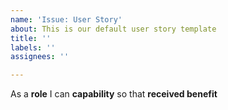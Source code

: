 ```yaml
---
name: 'Issue: User Story'
about: This is our default user story template
title: ''
labels: ''
assignees: ''

---
```


As a **role** I can **capability** so that **received benefit**
